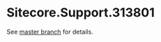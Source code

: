 # Sitecore.Support.313801

See [master branch](https://github.com/sitecoresupport/Sitecore.Support.313801) for details.